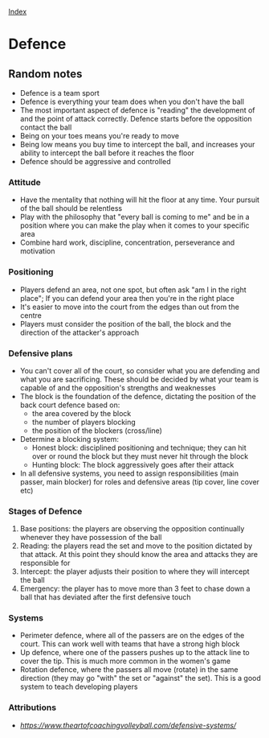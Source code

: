 [Index](./README.md)

# Defence

## Random notes

- Defence is a team sport
- Defence is everything your team does when you don't have the ball
- The most important aspect of defence is "reading" the development of and the point of attack correctly.  Defence starts before the opposition contact the ball
- Being on your toes means you're ready to move
- Being low means you buy time to intercept the ball, and increases your ability to intercept the ball before it reaches the floor
- Defence should be aggressive and controlled

### Attitude
- Have the mentality that nothing will hit the floor at any time. Your pursuit of the ball should be relentless
- Play with the philosophy that "every ball is coming to me" and be in a position where you can make the play when it comes to your specific area
- Combine hard work, discipline, concentration, perseverance and motivation

### Positioning

- Players defend an area, not one spot, but often ask "am I in the right place"; If you can defend your area then you're in the right place
- It's easier to move into the court from the edges than out from the centre
- Players must consider the position of the ball, the block and the direction of the attacker's approach

### Defensive plans

- You can't cover all of the court, so consider what you are defending and what you are sacrificing.  These should be decided by what your team is capable of and the opposition's strengths and weaknesses
- The block is the foundation of the defence, dictating the position of the back court defence based on:
  - the area covered by the block
  - the number of players blocking
  - the position of the blockers (cross/line)
- Determine a blocking system:
  - Honest block: disciplined positioning and technique; they can hit over or round the block but they must never hit through the block
  - Hunting block: The block aggressively goes after their attack
- In all defensive systems, you need to assign responsibilities (main passer, main blocker) for roles and defensive areas (tip cover, line cover etc)

### Stages of Defence

1. Base positions: the players are observing the opposition continually whenever they have possession of the ball
2. Reading: the players read the set and move to the position dictated by that attack.  At this point they should know the area and attacks they are responsible for
3. Intercept: the player adjusts their position to where they will intercept the ball
4. Emergency: the player has to move more than 3 feet to chase down a ball that has deviated after the first defensive touch

### Systems

- Perimeter defence, where all of the passers are on the edges of the court.  This can work well with teams that have a strong high block
- Up defence, where one of the passers pushes up to the attack line to cover the tip.  This is much more common in the women's game
- Rotation defence, where the passers all move (rotate) in the same direction (they may go "with" the set or "against" the set).  This is a good system to teach developing players

### Attributions

- _https://www.theartofcoachingvolleyball.com/defensive-systems/_
